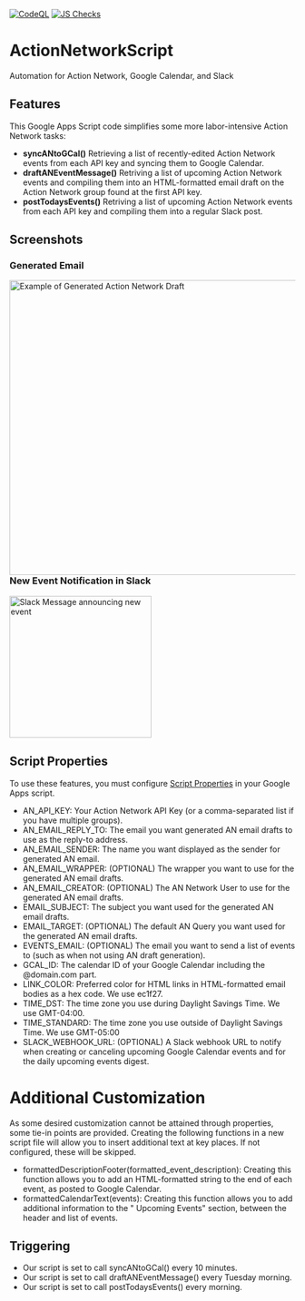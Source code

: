 [![CodeQL](https://github.com/MaineDSA/ActionNetworkEventSync/actions/workflows/github-code-scanning/codeql/badge.svg)](https://github.com/MaineDSA/ActionNetworkEventSync/actions/workflows/github-code-scanning/codeql)
[![JS Checks](https://github.com/MaineDSA/ActionNetworkEventSync/actions/workflows/javascript.yml/badge.svg)](https://github.com/MaineDSA/ActionNetworkEventSync/actions/workflows/javascript.yml)

# ActionNetworkScript

Automation for Action Network, Google Calendar, and Slack

## Features

This Google Apps Script code simplifies some more labor-intensive Action Network tasks:

- **syncANtoGCal()** Retrieving a list of recently-edited Action Network events from each API key and syncing
  them to Google Calendar.
- **draftANEventMessage()** Retriving a list of upcoming Action Network events and
  compiling them into an HTML-formatted email draft on the Action Network group found at the first API key.
- **postTodaysEvents()** Retriving a list of upcoming Action Network events from each API key and compiling
  them into a regular Slack post.

## Screenshots

### Generated Email

<a href="https://github.com/MaineDSA/ActionNetworkEventSync/assets/1916835/7a017df7-5a18-408e-aa7d-d85ec40fcfc1"><img src="https://github.com/MaineDSA/ActionNetworkEventSync/assets/1916835/7a017df7-5a18-408e-aa7d-d85ec40fcfc1" alt="Example of Generated Action Network Draft" align="left" height="520"></a>

### New Event Notification in Slack

<a href="https://github.com/MaineDSA/ActionNetworkEventSync/assets/1916835/f71bfd4a-90e7-4911-979d-b3c538ce47cd"><img src="https://github.com/MaineDSA/ActionNetworkEventSync/assets/1916835/f71bfd4a-90e7-4911-979d-b3c538ce47cd" alt="Slack Message announcing new event" height="250"></a>

## Script Properties

To use these features, you must
configure [Script Properties](https://developers.google.com/apps-script/reference/properties) in your Google
Apps
script.

- AN_API_KEY: Your Action Network API Key (or a comma-separated list if you have multiple groups).
- AN_EMAIL_REPLY_TO: The email you want generated AN email drafts to use as the reply-to address.
- AN_EMAIL_SENDER: The name you want displayed as the sender for generated AN email.
- AN_EMAIL_WRAPPER: (OPTIONAL) The wrapper you want to use for the generated AN email drafts.
- AN_EMAIL_CREATOR: (OPTIONAL) The AN Network User to use for the generated AN email drafts.
- EMAIL_SUBJECT: The subject you want used for the generated AN email drafts.
- EMAIL_TARGET: (OPTIONAL) The default AN Query you want used for the generated AN email drafts.
- EVENTS_EMAIL: (OPTIONAL) The email you want to send a list of events to (such as when not using AN draft
  generation).
- GCAL_ID: The calendar ID of your Google Calendar including the @domain.com part.
- LINK_COLOR: Preferred color for HTML links in HTML-formatted email bodies as a hex code. We use ec1f27.
- TIME_DST: The time zone you use during Daylight Savings Time. We use GMT-04:00.
- TIME_STANDARD: The time zone you use outside of Daylight Savings Time. We use GMT-05:00
- SLACK_WEBHOOK_URL: (OPTIONAL) A Slack webhook URL to notify when creating or canceling upcoming Google
  Calendar events
  and for the daily upcoming events digest.

# Additional Customization

As some desired customization cannot be attained through properties, some tie-in points are provided.
Creating the following functions in a new script file will allow you to insert additional text at key places.
If not configured, these will be skipped.

- formattedDescriptionFooter(formatted_event_description): Creating this function allows you to add an
  HTML-formatted
  string to the end of each event, as posted to Google Calendar.
- formattedCalendarText(events): Creating this function allows you to add additional information to the "
  Upcoming
  Events" section, between the header and list of events.

## Triggering

- Our script is set to call syncANtoGCal() every 10 minutes.
- Our script is set to call draftANEventMessage() every Tuesday morning.
- Our script is set to call postTodaysEvents() every morning.
